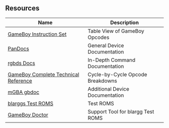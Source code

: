 ## Resources


| Name | Description |
| ---  | ---         |
[GameBoy Instruction Set](https://gbdev.io/gb-opcodes/optables/)                    | Table View of GameBoy Opcodes
[PanDocs](https://gbdev.io/pandocs/)                                                | General Device Documentation
[rgbds Docs](https://rgbds.gbdev.io/docs)                                           | In-Depth Command Documentation
[GameBoy Complete Technical Reference](https://gekkio.fi/files/gb-docs/gbctr.pdf)   | Cycle-by-Cycle Opcode Breakdowns
[mGBA gbdoc](https://mgba-emu.github.io/gbdoc/)                                     | Additional Device Documentation
[blarggs Test ROMS](https://github.com/retrio/gb-test-roms)                         | Test ROMS
[GameBoy Doctor](https://robertheaton.com/gameboy-doctor/)                          | Support Tool for blargg Test ROMS
